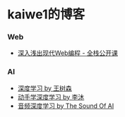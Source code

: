 # kaiwe1的博客 
### Web
- [深入浅出现代Web编程 - 全栈公开课](https://fullstackopen.com/zh/)

### AI
- [深度学习 by 王树森](https://github.com/wangshusen/DeepLearning)
- [动手学深度学习 by 李沐](https://zh.d2l.ai/)
- [音频深度学习 by The Sound Of AI](https://github.com/musikalkemist/DeepLearningForAudioWithPython)
